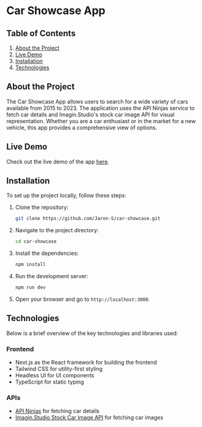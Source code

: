 # Car Showcase App

## Table of Contents

1. [About the Project](#about-the-project)
2. [Live Demo](#live-demo)
3. [Installation](#installation)
4. [Technologies](#technologies)

## About the Project

The Car Showcase App allows users to search for a wide variety of cars available from 2015 to 2023. The application uses the API Ninjas service to fetch car details and Imagin.Studio's stock car image API for visual representation. Whether you are a car enthusiast or in the market for a new vehicle, this app provides a comprehensive view of options.

## Live Demo

Check out the live demo of the app [here](https://car-showcase-js.netlify.app/).

## Installation

To set up the project locally, follow these steps:

1. Clone the repository:
    ```bash
    git clone https://github.com/Jaron-S/car-showcase.git
    ```
2. Navigate to the project directory:
    ```bash
    cd car-showcase
    ```
3. Install the dependencies:
    ```bash
    npm install
    ```
4. Run the development server:
    ```bash
    npm run dev
    ```
5. Open your browser and go to `http://localhost:3000`.

## Technologies

Below is a brief overview of the key technologies and libraries used:

### Frontend

- Next.js as the React framework for building the frontend
- Tailwind CSS for utility-first styling
- Headless UI for UI components
- TypeScript for static typing

### APIs

- [API Ninjas](https://rapidapi.com/apininjas/api/cars-by-api-ninjas/) for fetching car details
- [Imagin.Studio Stock Car Image API](https://www.imagin.studio/) for fetching car images
